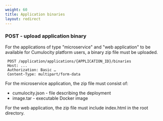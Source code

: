 ```yaml
---
weight: 60
title: Application binaries
layout: redirect
---
```


### POST - upload application binary

For the applications of type "microservice" and "web application" to be available for Cumulocity platform users, a binary zip file must be uploaded.

     POST /application/applications/{APPLICATION_ID}/binaries
     Host: ...
     Authorization: Basic …
     Content-Type: multipart/form-data

For the microservice application, the zip file must consist of:

* cumulocity.json - file describing the deployment
* image.tar - executable Docker image

For the web application, the zip file must include index.html in the root directory.
